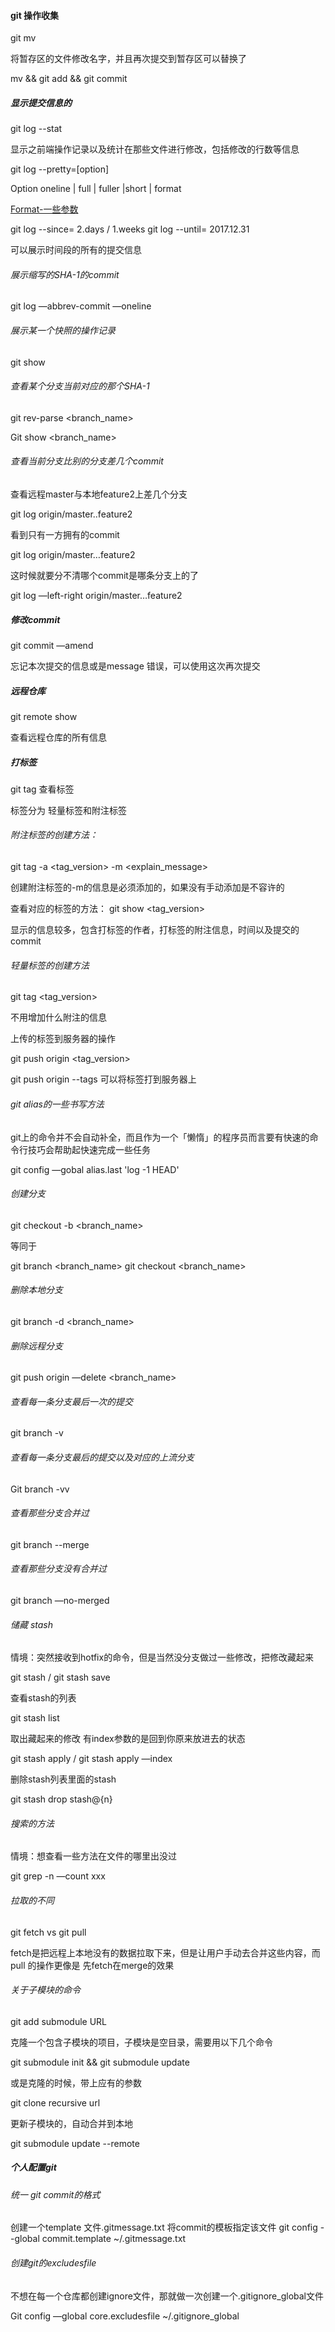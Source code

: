 #### git 操作收集

git mv  

将暂存区的文件修改名字，并且再次提交到暂存区可以替换了

mv   && git add && git commit 

##### 显示提交信息的

git log  --stat

显示之前端操作记录以及统计在那些文件进行修改，包括修改的行数等信息

git log --pretty=[option]

Option oneline | full | fuller |short | format

[Format-一些参数](https://git-scm.com/book/zh/v2/Git-%E5%9F%BA%E7%A1%80-%E6%9F%A5%E7%9C%8B%E6%8F%90%E4%BA%A4%E5%8E%86%E5%8F%B2#rpretty_format)

git log  --since=    2.days / 1.weeks 
git log  --until=    2017.12.31

可以展示时间段的所有的提交信息

###### 展示缩写的SHA-1的commit

git log —abbrev-commit —oneline

###### 展示某一个快照的操作记录

git show <SHA-1>

###### 查看某个分支当前对应的那个SHA-1

git rev-parse <branch_name>

Git show <branch_name>

###### 查看当前分支比别的分支差几个commit

查看远程master与本地feature2上差几个分支

git log  origin/master..feature2

看到只有一方拥有的commit

git log origin/master…feature2

这时候就要分不清哪个commit是哪条分支上的了

git log —left-right origin/master…feature2

##### 修改commit

git commit —amend

忘记本次提交的信息或是message 错误，可以使用这次再次提交

##### 远程仓库

git remote show <remote-name>

查看远程仓库的所有信息

##### 打标签

git tag  查看标签

标签分为 轻量标签和附注标签

###### 附注标签的创建方法：

git tag -a <tag_version>  -m <explain_message>

创建附注标签的-m的信息是必须添加的，如果没有手动添加是不容许的

查看对应的标签的方法： git show <tag_version>

显示的信息较多，包含打标签的作者，打标签的附注信息，时间以及提交的commit

###### 轻量标签的创建方法

git tag <tag_version>

不用增加什么附注的信息

上传的标签到服务器的操作

git push origin <tag_version>

git push origin --tags
可以将标签打到服务器上

###### git alias的一些书写方法

git上的命令并不会自动补全，而且作为一个「懒惰」的程序员而言要有快速的命令行技巧会帮助起快速完成一些任务

git config —gobal alias.last 'log -1 HEAD'

###### 创建分支

git checkout -b <branch_name>

等同于

git branch <branch_name>
git checkout <branch_name>

###### 删除本地分支

git branch -d <branch_name>

###### 删除远程分支

git push origin —delete <branch_name>

###### 查看每一条分支最后一次的提交

git branch -v

###### 查看每一条分支最后的提交以及对应的上流分支

Git branch -vv

###### 查看那些分支合并过

git branch --merge

###### 查看那些分支没有合并过

git branch —no-merged

###### 储藏 stash

情境：突然接收到hotfix的命令，但是当然没分支做过一些修改，把修改藏起来

git stash  / git stash save

查看stash的列表

git stash list

取出藏起来的修改  有index参数的是回到你原来放进去的状态

git stash apply / git stash apply —index

删除stash列表里面的stash

git stash drop stash@{n}

###### 搜索的方法

情境：想查看一些方法在文件的哪里出没过

git grep -n —count xxx

###### 拉取的不同

git fetch vs git pull

fetch是把远程上本地没有的数据拉取下来，但是让用户手动去合并这些内容，而 pull 的操作更像是 先fetch在merge的效果

###### 关于子模块的命令

git add submodule URL

克隆一个包含子模块的项目，子模块是空目录，需要用以下几个命令

git submodule init  && git submodule update

或是克隆的时候，带上应有的参数

git clone recursive url

更新子模块的，自动合并到本地

git submodule update --remote

##### 个人配置git

###### 统一 git commit的格式

创建一个template 文件.gitmessage.txt 
将commit的模板指定该文件
git config --global commit.template ~/.gitmessage.txt

###### 创建git的excludesfile

不想在每一个仓库都创建ignore文件，那就做一次创建一个.gitignore_global文件

Git config —global core.excludesfile ~/.gitignore_global
